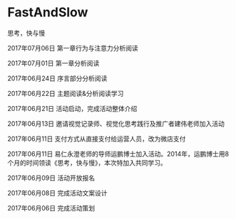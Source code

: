 # FastAndSlow
思考，快与慢

2017年07月06日 第一章行为与注意力分析阅读

2017年07月01日 第一章分析阅读

2017年06月24日 序言部分分析阅读

2017年06月22日 主题阅读&分析阅读学习

2017年06月21日 活动启动，完成活动整体介绍

2017年06月13日 邀请视觉记录师、视觉化思考践行及推广者建伟老师加入活动

2017年06月11日 支付方式从直接支付给运营人员，改为微店支付

2017年06月11日 易仁永澄老师的导师运鹏博士加入活动。2014年，运鹏博士用8个月的时间领读《思考，快与慢》，本次特加入共同学习。

2017年06月09日 活动开放报名

2017年06月08日 完成活动文案设计

2017年06月06日 完成活动策划
